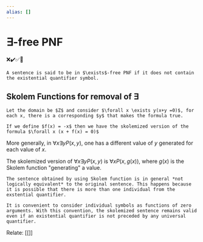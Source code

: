```yaml
---
alias: []
---
```

# $\exists$-free PNF
❌✔️✅📗
```ad-def
A sentence is said to be in $\exists$-free PNF if it does not contain the existential quantifier symbol.
```

## Skolem Functions for removal of $\exists$
```ad-example
Let the domain be $Z$ and consider $\forall x \exists y(x+y =0)$, for each x, there is a corresponding $y$ that makes the formula true.

If we define $f(x) = -x$ then we have the skolemized version of the formula $\forall x (x + f(x) = 0)$
```

More generally, in $\forall x \exists y P(x, y)$, one has a different value of $y$ generated for each value of $x$.

The skolemized version of $\forall x \exists y P(x, y)$ is $\forall x P(x, g(x))$, where $g(x)$ is the Skolem function "generating" a value.

```ad-note
The sentence obtained by using Skolem function is in general *not logically equivalent* to the original sentence. This happens because it is possible that there is more than one individual from the exstential quantifier.
```

```ad-note
It is convenient to consider individual symbols as functions of zero arguments. With this convention, the skolemized sentence remains valid even if an existential quantifier is not preceded by any universal quantifier.
```
Relate: [[]]